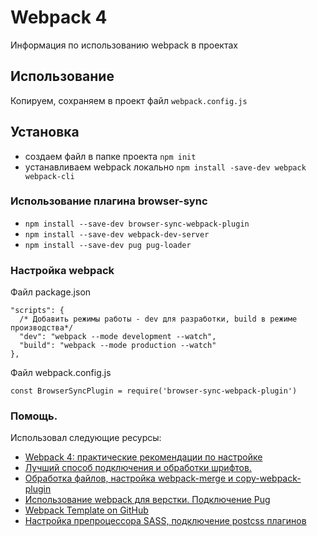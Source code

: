 # Webpack 4
 Информация по использованию webpack в проектах

## Использование
Копируем, сохраняем в проект файл `webpack.config.js`

## Установка
* создаем файл в папке проекта `npm init`
* устанавливаем webpack локально `npm install -save-dev webpack webpack-cli`

### Использование плагина browser-sync
* `npm install --save-dev browser-sync-webpack-plugin`
* `npm install --save-dev webpack-dev-server`
* `npm install --save-dev pug pug-loader`

### Настройка webpack
Файл package.json

```
"scripts": {
  /* Добавить режимы работы - dev для разработки, build в режиме производства*/
  "dev": "webpack --mode development --watch",
  "build": "webpack --mode production --watch"
},
```

Файл webpack.config.js
```
const BrowserSyncPlugin = require('browser-sync-webpack-plugin')
```

### Помощь.

Использовал следующие ресурсы:
* [Webpack 4: практические рекомендации по настройке](https://tproger.ru/translations/configure-webpack4/)
* [Лучший способ подключения и обработки шрифтов.](https://tocode.ru/curses/nastroika-webpack4/podkluchenie-shriftov)
* [Обработка файлов, настройка webpack-merge и copy-webpack-plugin](https://tocode.ru/curses/nastroika-webpack4/obrabotka-failov-nastroika-merge)
* [Использование webpack для верстки. Подключение Pug](https://tocode.ru/curses/nastroika-webpack4/webpack-dlya-verstki-pug)
* [Webpack Template on GitHub](https://github.com/vedees/webpack-template-pug)
* [Настройка препроцессора SASS, подключение postcss плагинов](https://tocode.ru/curses/nastroika-webpack4/preprocessor-sass-postcss)
